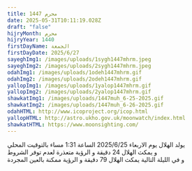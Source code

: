 ```yaml
---
title: محرم 1447
date: 2025-05-31T10:11:19.028Z
draft: "false"
hijryMonth: محرم
hijryYear: 1440
firstDayName: الجمعة
firstDayDate: 2025/6/27
sayeghImg1: /images/uploads/1sygh1447mhrm.jpeg
sayeghImg2: /images/uploads/2sygh1447mhrm.jpeg
odahImg1: /images/uploads/1odeh1447mhrm.gif
odahImg2: /images/uploads/2odeh1447mhrm.gif
yallopImg1: /images/uploads/1yalop1447mhrm.gif
yallopImg2: /images/uploads/2yalop1447mhrm.gif
shawkatImg1: /images/uploads/1447muh_6-25-2025.gif
shawkatImg2: /images/uploads/1447muh_6-26-2025.gif
odahHTML: http://www.icoproject.org/icop.html
yallopHTML: http://astro.ukho.gov.uk/moonwatch/index.html
shawkatHTML: https://www.moonsighting.com/
---
```

يولد الهلال يوم الاربعاء 2025/6/25 الساعة 1:31 مساء بالتوقيت المحلي\
و﻿ يمكث الهلال 24 دقيقة و الرؤية متعذرة لعدم توفر الشروط\
و﻿ في الليلة التالية يمكث الهلال 79 دقيقة و الرؤية ممكنة بالعين المجردة
